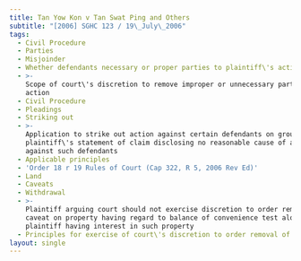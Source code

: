 ```yaml
---
title: Tan Yow Kon v Tan Swat Ping and Others
subtitle: "[2006] SGHC 123 / 19\_July\_2006"
tags:
  - Civil Procedure
  - Parties
  - Misjoinder
  - Whether defendants necessary or proper parties to plaintiff\'s action
  - >-
    Scope of court\'s discretion to remove improper or unnecessary parties to
    action
  - Civil Procedure
  - Pleadings
  - Striking out
  - >-
    Application to strike out action against certain defendants on ground that
    plaintiff\'s statement of claim disclosing no reasonable cause of action
    against such defendants
  - Applicable principles
  - 'Order 18 r 19 Rules of Court (Cap 322, R 5, 2006 Rev Ed)'
  - Land
  - Caveats
  - Withdrawal
  - >-
    Plaintiff arguing court should not exercise discretion to order removal of
    caveat on property having regard to balance of convenience test alone as
    plaintiff having interest in such property
  - Principles for exercise of court\'s discretion to order removal of caveat
layout: single
---
```


